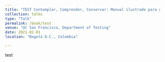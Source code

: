 ```yaml
---
title: "TEST Contemplar, Comprender, Conservar: Manual ilustrado para guías de turismo de naturaleza en Colombia"
collection: talks
type: "Talk"
permalink: /book/test
venue: "UC San Francisco, Department of Testing"
date: 2021-02-01
location: "Bogotá D.C., Colombia"

---
```

test
